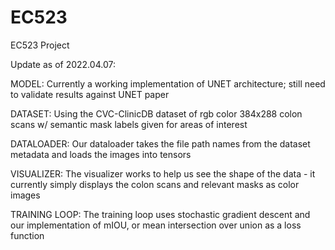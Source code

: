 # EC523
EC523 Project

Update as of 2022.04.07:

MODEL: Currently a working implementation of UNET architecture; still need to validate results against UNET paper

DATASET: Using the CVC-ClinicDB dataset of rgb color 384x288 colon scans w/ semantic mask labels given for areas of interest

DATALOADER: Our dataloader takes the file path names from the dataset metadata and loads the images into tensors

VISUALIZER: The visualizer works to help us see the shape of the data - it currently simply displays the colon scans and relevant masks as color images

TRAINING LOOP: The training loop uses stochastic gradient descent and our implementation of mIOU, or mean intersection over union as a loss function
